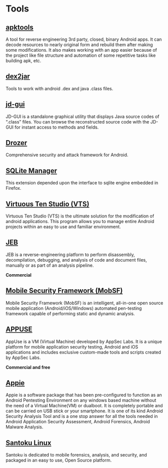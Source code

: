 # Tools

## [apktools](https://ibotpeaches.github.io/Apktool/)
A tool for reverse engineering 3rd party, closed, binary Android apps. It can decode resources to nearly original form and rebuild them after making some modifications. It also makes working with an app easier because of the project like file structure and automation of some repetitive tasks like building apk, etc.

## [dex2jar](https://github.com/pxb1988/dex2jar)
Tools to work with android .dex and java .class files.

## [jd-gui](http://jd.benow.ca/)
JD-GUI is a standalone graphical utility that displays Java source codes of “.class” files. You can browse the reconstructed source code with the JD-GUI for instant access to methods and fields.

## [Drozer](https://labs.mwrinfosecurity.com/tools/drozer/)
Comprehensive security and attack framework for Android.

## [SQLite Manager](https://addons.mozilla.org/en-US/firefox/addon/sqlite-manager/)
This extension depended upon the interface to sqlite engine embedded in Firefox.

## [Virtuous Ten Studio (VTS)](http://virtuous-ten-studio.com/)
Virtuous Ten Studio (VTS) is the ultimate solution for the modification of android applications. This program allows you to manage entire Android projects within an easy to use and familiar environment.

## [JEB](https://www.pnfsoftware.com/)
JEB is a reverse-engineering platform to perform disassembly, decompilation, debugging, and analysis of code and document files, manually or as part of an analysis pipeline.

**Commercial**


## [Mobile Security Framework (MobSF)](https://github.com/MobSF/Mobile-Security-Framework-MobSF)
Mobile Security Framework (MobSF) is an intelligent, all-in-one open source mobile application (Android/iOS/Windows) automated pen-testing framework capable of performing static and dynamic analysis.

## [APPUSE](https://appsec-labs.com/AppUse/)
AppUse is a VM (Virtual Machine) developed by AppSec Labs. It is a unique platform for mobile application security testing, Android and iOS applications and includes exclusive custom-made tools and scripts created by AppSec Labs.

**Commercial and free**

## [Appie](https://manifestsecurity.com/appie/)
Appie is a software package that has been pre-configured to function as an Android Pentesting Environment on any windows based machine without the need of a Virtual Machine(VM) or dualboot.
It is completely portable and can be carried on USB stick or your smartphone. It is one of its kind Android Security Analysis Tool and is a one stop answer for all the tools needed in Android Application Security Assessment, Android Forensics, Android Malware Analysis.

## [Santoku Linux](https://santoku-linux.com/)
Santoku is dedicated to mobile forensics, analysis, and security, and packaged in an easy to use, Open Source platform.
